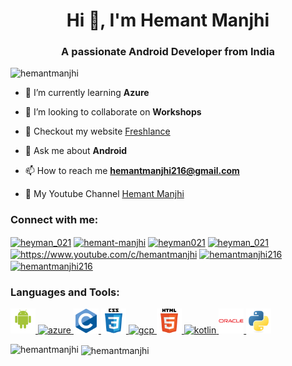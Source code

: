 <h1 align="center">Hi 👋, I'm Hemant Manjhi</h1>
<h3 align="center">A passionate Android Developer from India</h3>

<p align="left"> <img src="https://komarev.com/ghpvc/?username=hemantmanjhi&label=Profile%20views&color=0e75b6&style=flat" alt="hemantmanjhi" /> </p>


- 🌱 I’m currently learning **Azure**

- 👯 I’m looking to collaborate on **Workshops**

- 📝 Checkout my website [Freshlance](https://freshlancee.blogspot.com)

- 💬 Ask me about **Android**

- 📫 How to reach me **hemantmanjhi216@gmail.com**

- 📄 My Youtube Channel [Hemant Manjhi](https://www.youtube.com/c/HEMANTMANJHI)

<h3 align="left">Connect with me:</h3>
<p align="left">
<a href="https://twitter.com/heyman_021" target="blank"><img align="center" src="https://raw.githubusercontent.com/rahuldkjain/github-profile-readme-generator/master/src/images/icons/Social/twitter.svg" alt="heyman_021" height="30" width="40" /></a>
<a href="https://linkedin.com/in/hemant-manjhi" target="blank"><img align="center" src="https://raw.githubusercontent.com/rahuldkjain/github-profile-readme-generator/master/src/images/icons/Social/linked-in-alt.svg" alt="hemant-manjhi" height="30" width="40" /></a>
<a href="https://fb.com/heyman021" target="blank"><img align="center" src="https://raw.githubusercontent.com/rahuldkjain/github-profile-readme-generator/master/src/images/icons/Social/facebook.svg" alt="heyman021" height="30" width="40" /></a>
<a href="https://instagram.com/heyman_021" target="blank"><img align="center" src="https://raw.githubusercontent.com/rahuldkjain/github-profile-readme-generator/master/src/images/icons/Social/instagram.svg" alt="heyman_021" height="30" width="40" /></a>
<a href="https://www.youtube.com/c/HEMANTMANJHI" target="blank"><img align="center" src="https://raw.githubusercontent.com/rahuldkjain/github-profile-readme-generator/master/src/images/icons/Social/youtube.svg" alt="https://www.youtube.com/c/hemantmanjhi" height="30" width="40" /></a>
<a href="https://www.hackerrank.com/hemantmanjhi216" target="blank"><img align="center" src="https://raw.githubusercontent.com/rahuldkjain/github-profile-readme-generator/master/src/images/icons/Social/hackerrank.svg" alt="hemantmanjhi216" height="30" width="40" /></a>
<a href="https://auth.geeksforgeeks.org/user/hemantmanjhi216" target="blank"><img align="center" src="https://raw.githubusercontent.com/rahuldkjain/github-profile-readme-generator/master/src/images/icons/Social/geeks-for-geeks.svg" alt="hemantmanjhi216" height="30" width="40" /></a>
</p>

<h3 align="left">Languages and Tools:</h3>
<p align="left"> <a href="https://developer.android.com" target="_blank"> <img src="https://raw.githubusercontent.com/devicons/devicon/master/icons/android/android-original-wordmark.svg" alt="android" width="40" height="40"/> </a> <a href="https://azure.microsoft.com/en-in/" target="_blank"> <img src="https://www.vectorlogo.zone/logos/microsoft_azure/microsoft_azure-icon.svg" alt="azure" width="40" height="40"/> </a> <a href="https://www.cprogramming.com/" target="_blank"> <img src="https://raw.githubusercontent.com/devicons/devicon/master/icons/c/c-original.svg" alt="c" width="40" height="40"/> </a> <a href="https://www.w3schools.com/css/" target="_blank"> <img src="https://raw.githubusercontent.com/devicons/devicon/master/icons/css3/css3-original-wordmark.svg" alt="css3" width="40" height="40"/> </a> <a href="https://cloud.google.com" target="_blank"> <img src="https://www.vectorlogo.zone/logos/google_cloud/google_cloud-icon.svg" alt="gcp" width="40" height="40"/> </a> <a href="https://www.w3.org/html/" target="_blank"> <img src="https://raw.githubusercontent.com/devicons/devicon/master/icons/html5/html5-original-wordmark.svg" alt="html5" width="40" height="40"/> </a> <a href="https://kotlinlang.org" target="_blank"> <img src="https://www.vectorlogo.zone/logos/kotlinlang/kotlinlang-icon.svg" alt="kotlin" width="40" height="40"/> </a> <a href="https://www.oracle.com/" target="_blank"> <img src="https://raw.githubusercontent.com/devicons/devicon/master/icons/oracle/oracle-original.svg" alt="oracle" width="40" height="40"/> </a> <a href="https://www.python.org" target="_blank"> <img src="https://raw.githubusercontent.com/devicons/devicon/master/icons/python/python-original.svg" alt="python" width="40" height="40"/> </a> </p>

<p><img align="left" src="https://github-readme-stats.vercel.app/api/top-langs?username=hemantmanjhi&show_icons=true&locale=en&layout=compact" alt="hemantmanjhi" /></p>

<p>&nbsp;<img align="center" src="https://github-readme-stats.vercel.app/api?username=hemantmanjhi&show_icons=true&locale=en" alt="hemantmanjhi" /></p>
